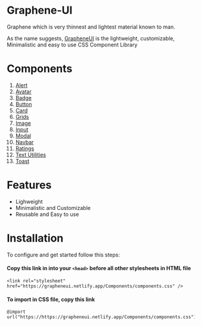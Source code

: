 # Graphene-UI
 Graphene which is very thinnest and lightest material known to man.
 
As the name suggests, [GrapheneUI](https://grapheneui.netlify.app/) is the lightweight, customizable, Minimalistic and easy to use CSS Component Library
<!-- # Preview
Will add screen shots here -->
# Components
1. [Alert](https://grapheneui.netlify.app/documentations/docs/alert.html)
2. [Avatar](https://grapheneui.netlify.app/documentations/docs/avatar.html)
3. [Badge](https://grapheneui.netlify.app/documentations/docs/badge.html)
4. [Button](https://grapheneui.netlify.app/documentations/docs/button.html)
5. [Card](https://grapheneui.netlify.app/documentations/docs/card.html)
6. [Grids](https://grapheneui.netlify.app/documentations/docs/grid.html)
7. [Image](https://grapheneui.netlify.app/documentations/docs/image.html)
8. [Input](https://grapheneui.netlify.app/documentations/docs/input.html)
9. [Modal](https://grapheneui.netlify.app/documentations/docs/modal.html)
10. [Navbar](https://grapheneui.netlify.app/documentations/docs/navbar.html)
11. [Ratings](https://grapheneui.netlify.app/documentations/docs/rating.html)
12. [Text Utilities](https://grapheneui.netlify.app/documentations/docs/textutils.html)
13. [Toast](https://grapheneui.netlify.app/documentations/docs/toast.html)
# Features
- Lighweight
- Minimalistic and Customizable
- Reusable and Easy to use
# Installation
To configure and get started follow this steps:
#### Copy this link in into your `<head>` before all other stylesheets in HTML file
```
<link rel="stylesheet" href="https://grapheneui.netlify.app/Components/components.css" />
```
#### To import in CSS file, copy this link
```
@import url("https://https://grapheneui.netlify.app/Components/components.css");
```
